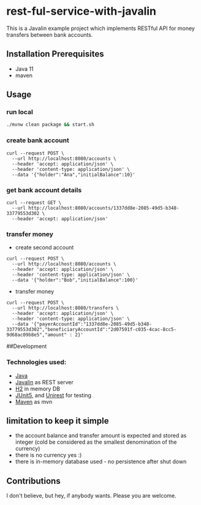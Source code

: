 # rest-ful-service-with-javalin

This is a Javalin example project which implements RESTful API for money transfers between bank accounts.


##  Installation Prerequisites
  - Java 11 
  - maven
  
##  Usage 

### run local
  ```bash
  ./mvnw clean package && start.sh
  ```

### create bank account 
```
curl --request POST \
  --url http://localhost:8080/accounts \
  --header 'accept: application/json' \
  --header 'content-type: application/json' \
  --data '{"holder":"Ana","initialBalance":10}'
```
### get bank account details 
```
curl --request GET \
  --url http://localhost:8080/accounts/1337dd8e-2085-49d5-b348-33779553d302 \
  --header 'accept: application/json'
```

### transfer money
 - create second account 
```
curl --request POST \
  --url http://localhost:8080/accounts \
  --header 'accept: application/json' \
  --header 'content-type: application/json' \
  --data '{"holder":"Bob","initialBalance":100}'
```
 - transfer money 
```
curl --request POST \
  --url http://localhost:8080/transfers \
  --header 'accept: application/json' \
  --header 'content-type: application/json' \
  --data '{"payerAccountId":"1337dd8e-2085-49d5-b348-33779553d302","beneficiaryAccountId":"2d07591f-c035-4cac-8cc5-9d68ac09b8e5","amount" : 2}'
``` 

##Development

### Technologies used:

* [Java](https://www.java.com/)
* [Javalin](https://javalin.io/) as REST server
* [H2](https://www.h2database.com/html/main.html) in memory DB
* [JUnit5](https://junit.org/junit5/), and  [Unirest](http://kong.github.io/unirest-java) for testing
* [Maven](https://maven.apache.org/) as mvn
    
## limitation to keep it simple

* the account balance and transfer amount is expected and stored as integer (cold be considered as the smallest denomination of the currency)
* there is no currency yes :)
* there is in-memory database used - no persistence after shut down

  
## Contributions  

I don't believe, but hey, if anybody wants.
Please you are welcome.
 
  